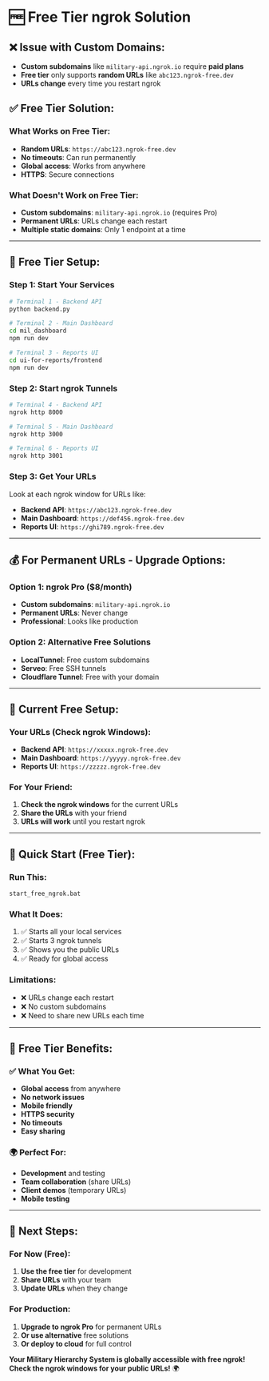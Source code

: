 # 🆓 Free Tier ngrok Solution

## ❌ **Issue with Custom Domains:**
- **Custom subdomains** like `military-api.ngrok.io` require **paid plans**
- **Free tier** only supports **random URLs** like `abc123.ngrok-free.dev`
- **URLs change** every time you restart ngrok

## ✅ **Free Tier Solution:**

### **What Works on Free Tier:**
- **Random URLs**: `https://abc123.ngrok-free.dev`
- **No timeouts**: Can run permanently
- **Global access**: Works from anywhere
- **HTTPS**: Secure connections

### **What Doesn't Work on Free Tier:**
- **Custom subdomains**: `military-api.ngrok.io` (requires Pro)
- **Permanent URLs**: URLs change each restart
- **Multiple static domains**: Only 1 endpoint at a time

---

## 🚀 **Free Tier Setup:**

### **Step 1: Start Your Services**
```bash
# Terminal 1 - Backend API
python backend.py

# Terminal 2 - Main Dashboard
cd mil_dashboard
npm run dev

# Terminal 3 - Reports UI
cd ui-for-reports/frontend
npm run dev
```

### **Step 2: Start ngrok Tunnels**
```bash
# Terminal 4 - Backend API
ngrok http 8000

# Terminal 5 - Main Dashboard
ngrok http 3000

# Terminal 6 - Reports UI
ngrok http 3001
```

### **Step 3: Get Your URLs**
Look at each ngrok window for URLs like:
- **Backend API**: `https://abc123.ngrok-free.dev`
- **Main Dashboard**: `https://def456.ngrok-free.dev`
- **Reports UI**: `https://ghi789.ngrok-free.dev`

---

## 💰 **For Permanent URLs - Upgrade Options:**

### **Option 1: ngrok Pro ($8/month)**
- **Custom subdomains**: `military-api.ngrok.io`
- **Permanent URLs**: Never change
- **Professional**: Looks like production

### **Option 2: Alternative Free Solutions**
- **LocalTunnel**: Free custom subdomains
- **Serveo**: Free SSH tunnels
- **Cloudflare Tunnel**: Free with your domain

---

## 🎯 **Current Free Setup:**

### **Your URLs (Check ngrok Windows):**
- **Backend API**: `https://xxxxx.ngrok-free.dev`
- **Main Dashboard**: `https://yyyyy.ngrok-free.dev`
- **Reports UI**: `https://zzzzz.ngrok-free.dev`

### **For Your Friend:**
1. **Check the ngrok windows** for the current URLs
2. **Share the URLs** with your friend
3. **URLs will work** until you restart ngrok

---

## 🔧 **Quick Start (Free Tier):**

### **Run This:**
```bash
start_free_ngrok.bat
```

### **What It Does:**
1. ✅ Starts all your local services
2. ✅ Starts 3 ngrok tunnels
3. ✅ Shows you the public URLs
4. ✅ Ready for global access

### **Limitations:**
- ❌ URLs change each restart
- ❌ No custom subdomains
- ❌ Need to share new URLs each time

---

## 🎉 **Free Tier Benefits:**

### ✅ **What You Get:**
- **Global access** from anywhere
- **No network issues**
- **Mobile friendly**
- **HTTPS security**
- **No timeouts**
- **Easy sharing**

### 🌍 **Perfect For:**
- **Development** and testing
- **Team collaboration** (share URLs)
- **Client demos** (temporary URLs)
- **Mobile testing**

---

## 🚀 **Next Steps:**

### **For Now (Free):**
1. **Use the free tier** for development
2. **Share URLs** with your team
3. **Update URLs** when they change

### **For Production:**
1. **Upgrade to ngrok Pro** for permanent URLs
2. **Or use alternative** free solutions
3. **Or deploy to cloud** for full control

**Your Military Hierarchy System is globally accessible with free ngrok! Check the ngrok windows for your public URLs!** 🌍
